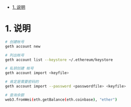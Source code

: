 <!-- TOC -->

- [1. 说明](#1-说明)

<!-- /TOC -->

<a id="markdown-1-说明" name="1-说明"></a>
# 1. 说明

```bash
# 创建帐号
geth account new

# 列出帐号
geth account list --keystore ~/.ethereum/keystore

# 私钥创建 帐号
geth account import <keyfile>

# 肯定是需要密码的
geth account import --password <passwordfile> <keyfile>

# 查询余额
web3.fromWei(eth.getBalance(eth.coinbase), "ether")
```

